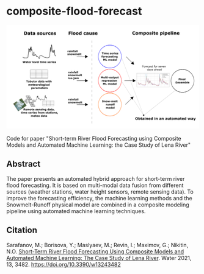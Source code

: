 # composite-flood-forecast
<img src="./image/graph_abstract.png" width="700"/>

Code for paper "Short-term River Flood Forecasting using Composite Models and Automated Machine Learning: the Case Study of Lena River"

## Abstract 
The paper presents an automated hybrid approach for short-term river flood forecasting. It is based on multi-modal data 
fusion from different sources (weather stations, water height sensors, remote sensing data). 
To improve the forecasting efficiency, the machine learning methods and the Snowmelt-Runoff physical model are combined 
in a composite modeling pipeline using automated machine learning techniques.

## Citation
Sarafanov, M.; Borisova, Y.; Maslyaev, M.; Revin, I.; Maximov, G.; Nikitin, N.O. 
[Short-Term River Flood Forecasting Using Composite Models and Automated Machine Learning: 
The Case Study of Lena River](https://www.mdpi.com/2073-4441/13/24/3482). 
Water 2021, 13, 3482. https://doi.org/10.3390/w13243482